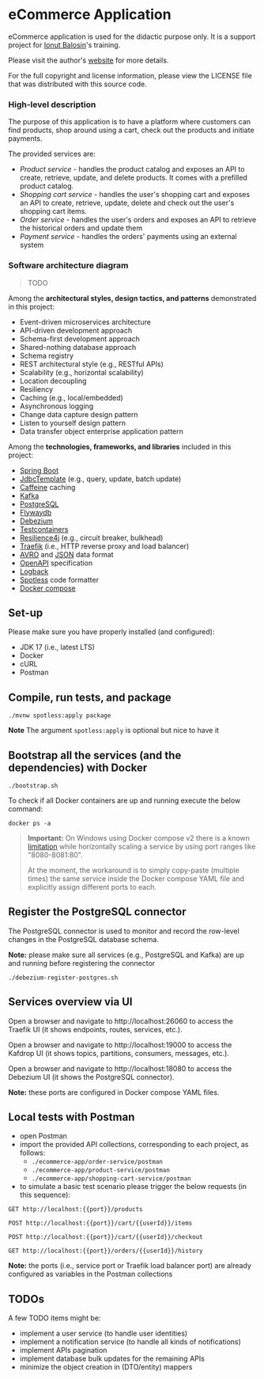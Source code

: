 # eCommerce Application

eCommerce application is used for the didactic purpose only. It is a support project for [Ionut Balosin](https://www.ionutbalosin.com/training)'s training.

Please visit the author's [website](https://www.ionutbalosin.com) for more details.

For the full copyright and license information, please view the LICENSE file that was distributed with this source code.

### High-level description

The purpose of this application is to have a platform where customers can find products, shop around using a cart, check out the products and initiate payments.

The provided services are:
- *Product service* - handles the product catalog and exposes an API to create, retrieve, update, and delete products. It comes with a prefilled product catalog.
- *Shopping cart service* - handles the user's shopping cart and exposes an API to create, retrieve, update, delete and check out the user's shopping cart items.
- *Order service* - handles the user's orders and exposes an API to retrieve the historical orders and update them
- *Payment service* - handles the orders' payments using an external system

### Software architecture diagram

> TODO

Among the **architectural styles, design tactics, and patterns** demonstrated in this project:

- Event-driven microservices architecture
- API-driven development approach
- Schema-first development approach
- Shared-nothing database approach
- Schema registry
- REST architectural style (e.g., RESTful APIs)
- Scalability (e.g., horizontal scalability)
- Location decoupling
- Resiliency
- Caching (e.g., local/embedded)
- Asynchronous logging
- Change data capture design pattern
- Listen to yourself design pattern
- Data transfer object enterprise application pattern

Among the **technologies, frameworks, and libraries** included in this project:

- [Spring Boot](https://spring.io/projects/spring-boot)
- [JdbcTemplate](https://docs.spring.io/spring-framework/docs/current/javadoc-api/org/springframework/jdbc/core/JdbcTemplate.html) (e.g., query, update, batch update)
- [Caffeine](https://github.com/ben-manes/caffeine) caching
- [Kafka](https://kafka.apache.org)
- [PostgreSQL](https://www.postgresql.org)
- [Flywaydb](https://flywaydb.org)
- [Debezium](https://debezium.io/)
- [Testcontainers](https://www.testcontainers.org)
- [Resilience4j](https://github.com/resilience4j/resilience4j) (e.g., circuit breaker, bulkhead)
- [Traefik](https://traefik.io) (i.e., HTTP reverse proxy and load balancer)
- [AVRO](https://avro.apache.org) and [JSON](https://www.json.org) data format
- [OpenAPI](https://www.openapis.org/) specification
- [Logback](https://logback.qos.ch/)
- [Spotless](https://github.com/diffplug/spotless) code formatter
- [Docker compose](https://docs.docker.com/compose/)

## Set-up

Please make sure you have properly installed (and configured):

- JDK 17 (i.e., latest LTS)
- Docker
- cURL
- Postman

## Compile, run tests, and package

```
./mvnw spotless:apply package
```

**Note** The argument `spotless:apply` is optional but nice to have it

## Bootstrap all the services (and the dependencies) with Docker

```
./bootstrap.sh
```

To check if all Docker containers are up and running execute the below command:

```
docker ps -a
```

> **Important:** On Windows using Docker compose v2 there is a known [limitation](https://github.com/docker/compose/issues/8530) while horizontally scaling a service by using port ranges like "8080-8081:80".
> 
> At the moment, the workaround is to simply copy-paste (multiple times) the same service inside the Docker compose YAML file and explicitly assign different ports to each.

## Register the PostgreSQL connector

The PostgreSQL connector is used to monitor and record the row-level changes in the PostgreSQL database schema.

**Note:** please make sure all services (e.g., PostgreSQL and Kafka) are up and running before registering the connector 

```
./debezium-register-postgres.sh
```

## Services overview via UI 

Open a browser and navigate to http://localhost:26060 to access the Traefik UI (it shows endpoints, routes, services, etc.). 

Open a browser and navigate to http://localhost:19000 to access the Kafdrop UI (it shows topics, partitions, consumers, messages, etc.).

Open a browser and navigate to http://localhost:18080 to access the Debezium UI (it shows the PostgreSQL connector).

**Note:** these ports are configured in Docker compose YAML files.

## Local tests with Postman

- open Postman
- import the provided API collections, corresponding to each project, as follows:
  - `./ecommerce-app/order-service/postman`
  - `./ecommerce-app/product-service/postman`
  - `./ecommerce-app/shopping-cart-service/postman`
- to simulate a basic test scenario please trigger the below requests (in this sequence):

```
GET http://localhost:{{port}}/products
```
```
POST http://localhost:{{port}}/cart/{{userId}}/items
```
```
POST http://localhost:{{port}}/cart/{{userId}}/checkout
```
```
GET http://localhost:{{port}}/orders/{{userId}}/history
```

**Note:** the ports (i.e., service port or Traefik load balancer port) are already configured as variables in the Postman collections

## TODOs
A few TODO items might be:

- implement a user service (to handle user identities)
- implement a notification service (to handle all kinds of notifications)
- implement APIs pagination
- implement database bulk updates for the remaining APIs
- minimize the object creation in (DTO/entity) mappers